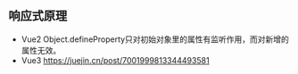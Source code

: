 ## 响应式原理
* Vue2 Object.defineProperty只对初始对象里的属性有监听作用，而对新增的属性无效。
* Vue3 https://juejin.cn/post/7001999813344493581